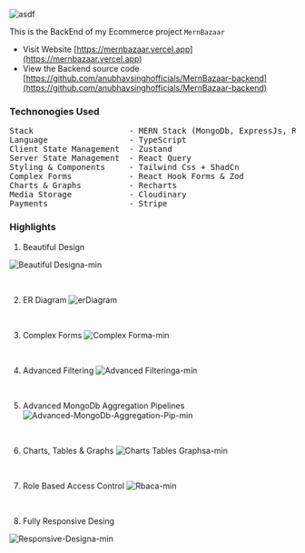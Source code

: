 ![asdf](https://github.com/anubhavsinghofficials/MernBazaar-backend/assets/132212797/2f6de3cf-2c9e-420b-9cef-4d09467710da)


This is the BackEnd of my Ecommerce project `MernBazaar`

- Visit Website [https://mernbazaar.vercel.app](https://mernbazaar.vercel.app)
- View the Backend source code [https://github.com/anubhavsinghofficials/MernBazaar-backend](https://github.com/anubhavsinghofficials/MernBazaar-backend)

### Technonogies Used

<pre>
Stack                    - MERN Stack (MongoDb, ExpressJs, ReactJs, NodeJs)
Language                 - TypeScript
Client State Management  - Zustand
Server State Management  - React Query
Styling & Components     - Tailwind Css + ShadCn
Complex Forms            - React Hook Forms & Zod
Charts & Graphs          - Recharts
Media Storage            - Cloudinary
Payments                 - Stripe
</pre>

### Highlights

1. Beautiful Design

 ![Beautiful Designa-min](https://github.com/anubhavsinghofficials/MernBazaar-backend/assets/132212797/92a7aa16-2cba-4387-a80e-e322b214552d)

&nbsp;

2. ER Diagram
![erDiagram](https://github.com/anubhavsinghofficials/MernBazaar-backend/assets/132212797/f7a25b90-a5c7-464f-8b7f-ac1f841aeba3)

&nbsp;

3. Complex Forms
![Complex Forma-min](https://github.com/anubhavsinghofficials/MernBazaar-backend/assets/132212797/f76ab5b3-4efb-4f02-bd2c-b88ebd23701f)

&nbsp;

4. Advanced Filtering
![Advanced Filteringa-min](https://github.com/anubhavsinghofficials/MernBazaar-backend/assets/132212797/0086ac33-fa9b-4110-9a8a-0426cc0db154)

&nbsp;

5. Advanced MongoDb Aggregation Pipelines
![Advanced-MongoDb-Aggregation-Pip-min](https://github.com/anubhavsinghofficials/MernBazaar-backend/assets/132212797/61a7fd0d-9533-4998-b1ae-d92b8650b453)

&nbsp;

6. Charts, Tables & Graphs
![Charts Tables   Graphsa-min](https://github.com/anubhavsinghofficials/MernBazaar-backend/assets/132212797/0493f5e3-2838-4dd6-bdc2-1006f8ada944)

&nbsp;

7. Role Based Access Control
![Rbaca-min](https://github.com/anubhavsinghofficials/MernBazaar-backend/assets/132212797/a9a25993-c2b9-408b-8e82-48889a4051bf)

&nbsp;

8. Fully Responsive Desing

![Responsive-Designa-min](https://github.com/anubhavsinghofficials/MernBazaar-backend/assets/132212797/0ab9edca-a490-4d04-8f21-bb078ada6142)




